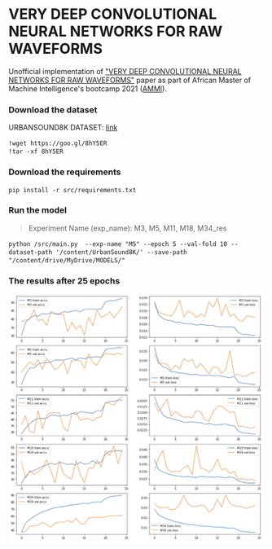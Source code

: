 # VERY DEEP CONVOLUTIONAL NEURAL NETWORKS FOR RAW WAVEFORMS
Unofficial implementation of ["VERY DEEP CONVOLUTIONAL NEURAL NETWORKS FOR RAW WAVEFORMS"](https://arxiv.org/pdf/1610.00087.pdf) paper as part of African Master of Machine Intelligence's bootcamp 2021 ([AMMI](https://aimsammi.org/)).
### Download the dataset
URBANSOUND8K DATASET: [link](https://urbansounddataset.weebly.com/urbansound8k.html)
```
!wget https://goo.gl/8hY5ER 
!tar -xf 8hY5ER 
```
### Download the requirements
```
pip install -r src/requirements.txt
```
### Run the model
>Experiment Name (exp_name): M3, M5, M11, M18, M34_res
```                                                 
python /src/main.py  --exp-name "M5" --epoch 5 --val-fold 10 --dataset-path '/content/UrbanSound8K/' --save-path "/content/drive/MyDrive/MODELS/"
```
### The results after 25 epochs
![alt text](https://github.com/ashrafhatim/VERY_DEEP_CONVOLUTIONAL_NEURAL_NETWORKS_FOR_RAW_WAVEFORMS/blob/main/exp_25epochs.png)

